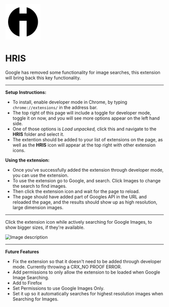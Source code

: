 ![icon-128](https://github.com/calvinmorett/HRIS/blob/master/hris/img/icon-128.png)

# HRIS
Google has removed some functionality for image searches, this extension will bring back this key functionality.

----
**Setup Instructions:**
- To install, enable developer mode in Chrome, by typing `chrome://extensions/` in the address bar.
- The top right of this page will include a toggle for developer mode, toggle it on now, and you will see more options appear on the left hand side.
- One of those options is *Load unpacked,* click this and navigate to the **HRIS** folder and select it.
- The extention should be added to your list of extensions on the page, as well as the **HRIS** icon will appear at the top right with other extension icons.

**Using the extension:**
- Once you've successfully added the extension through developer mode, you can use the extension.
- To use the extension go to Google, and search. Click Images to change the search to find images.
- Then click the extension icon and wait for the page to reload.
- The page should have added part of Googles API in the URL and reloaded the page, and the results should show up as high resolution, large dimension images.

----
Click the extension icon while actively searching for Google Images, to show bigger sizes, if they're available.

![Image description](https://github.com/calvinmorett/HRIS/blob/master/hris.gif)

----
**Future Features**
- Fix the extension so that it doesn't need to be added through developer mode. Currently throwing a CRX_NO PROOF ERROR.
- Add permissions to only allow the extension to be loaded when Google Image Searching.
- Add to Firefox
- Set Permissions to use Google Images Only.
- Set it up so it automatically searches for highest resolution images when Searching for Images.
